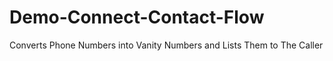 # Demo-Connect-Contact-Flow
Converts Phone Numbers into Vanity Numbers and Lists Them to The Caller
